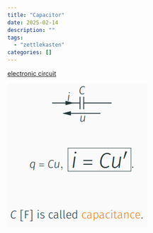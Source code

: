 ```yaml
---
title: "Capacitor"
date: 2025-02-14
description: ""
tags: 
  - "zettlekasten"
categories: []
---
```


[electronic circuit](electronic%20circuit)

![Pasted image 20221027204225](attachments/Pasted%20image%2020221027204225.png)